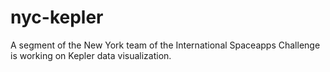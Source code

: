 nyc-kepler
==========

A segment of the New York team of the International Spaceapps Challenge is working on Kepler data visualization.
